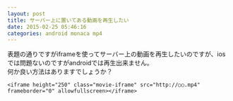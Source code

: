 ```yaml
---
layout: post
title: サーバー上に置いてある動画を再生したい
date: 2015-02-25 05:46:16
categories: android monaca mp4
---
```

<!-- {% raw %} -->
<p>表題の通りですがiframeを使ってサーバー上の動画を再生したいのですが、iosでは問題ないのですがandroidでは再生出来ません。<br>
何か良い方法はありますでしょうか？</p>

<pre class="lang-html prettyprint-override"><code>&lt;iframe height="250" class="movie-iframe" src="http://○○.mp4" frameborder="0" allowfullscreen&gt;&lt;/iframe&gt;
</code></pre>
<!-- {% endraw %} -->
